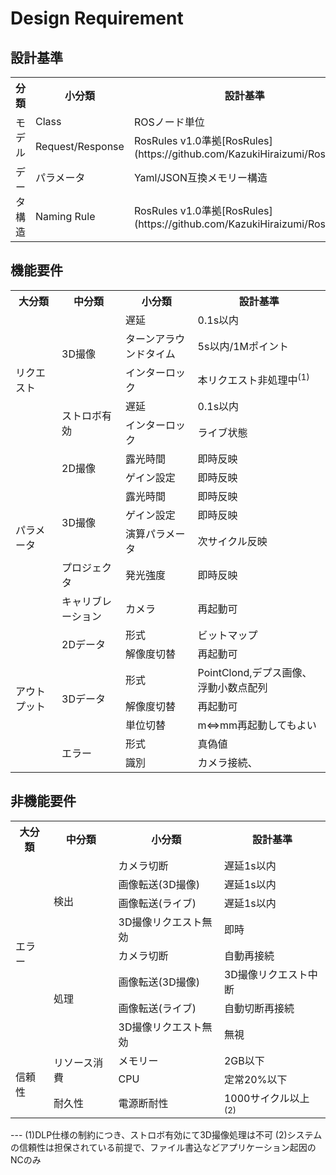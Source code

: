 # Design Requirement

## 設計基準
<table>
<tr><th>分類<th>小分類<th>設計基準
<tr><td rowspan="2">モデル<td>Class<td>ROSノード単位
<tr><td>Request/Response<td>RosRules v1.0準拠[RosRules](https://github.com/KazukiHiraizumi/RosRules)
<tr><td rowspan="2">データ構造<td>パラメータ<td>Yaml/JSON互換メモリー構造
<tr><td>Naming Rule<td>RosRules v1.0準拠[RosRules](https://github.com/KazukiHiraizumi/RosRules)
</table>

## 機能要件
<table>
<tr><th>大分類<th>中分類<th>小分類<th>設計基準
<tr><td rowspan="5">リクエスト<td rowspan="3">3D撮像<td>遅延<td>0.1s以内
<tr><td>ターンアラウンドタイム<td>5s以内/1Mポイント
<tr><td>インターロック<td>本リクエスト非処理中<sup>(1)</sup>
<tr><td rowspan="2">ストロボ有効<td>遅延<td>0.1s以内
<tr><td>インターロック<td>ライブ状態
<tr><td rowspan="7">パラメータ<td rowspan="2">2D撮像<td>露光時間<td>即時反映
<tr><td>ゲイン設定<td>即時反映
<tr><td rowspan="3">3D撮像<td>露光時間<td>即時反映
<tr><td>ゲイン設定<td>即時反映
<tr><td>演算パラメータ<td>次サイクル反映
<tr><td rowspan="1">プロジェクタ<td>発光強度<td>即時反映
<tr><td>キャリブレーション<td>カメラ<td>再起動可
<tr><td rowspan="7">アウトプット<td rowspan="2">2Dデータ<td>形式<td>ビットマップ
<tr><td>解像度切替<td>再起動可
<tr><td rowspan="3">3Dデータ<td>形式<td>PointClond,デプス画像、浮動小数点配列
<tr><td>解像度切替<td>再起動可
<tr><td>単位切替<td>m⇔mm再起動してもよい
<tr><td rowspan="2">エラー<td>形式<td>真偽値
<tr><td>識別<td>カメラ接続、
</table>

## 非機能要件
<table>
<tr><th>大分類<th>中分類<th>小分類<th>設計基準
<tr><td rowspan="8">エラー<td rowspan="4">検出<td>カメラ切断<td>遅延1s以内
<tr><td>画像転送(3D撮像)<td>遅延1s以内
<tr><td>画像転送(ライブ)<td>遅延1s以内
<tr><td>3D撮像リクエスト無効<td>即時
<tr><td rowspan="4">処理<td>カメラ切断<td>自動再接続
<tr><td>画像転送(3D撮像)<td>3D撮像リクエスト中断
<tr><td>画像転送(ライブ)<td>自動切断再接続
<tr><td>3D撮像リクエスト無効<td>無視
<tr><td rowspan="3">信頼性<td rowspan="2">リソース消費<td>メモリー<td>2GB以下
<tr><td>CPU<td>定常20%以下
<tr><td>耐久性<td>電源断耐性<td>1000サイクル以上<sup>(2)</sup>
</table>
---
(1)DLP仕様の制約につき、ストロボ有効にて3D撮像処理は不可  
(2)システムの信頼性は担保されている前提で、ファイル書込などアプリケーション起因のNCのみ  
